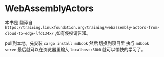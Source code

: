 # WebAssemblyActors

本书是 翻译自  `https://training.linuxfoundation.org/training/webassembly-actors-from-cloud-to-edge-lfd134x/` ,如有侵权请告知。

pull到本地。先安装 `cargo install mdbook`
然后 切换到项目里 执行 `mdbook serve`
最后就可以在浏览器里输入 `localhost:3000`
就可以愉快的学习了。
